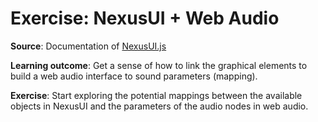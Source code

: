 # Exercise: NexusUI + Web Audio

**Source**: Documentation of [NexusUI.js](https://nexus-js.github.io)

**Learning outcome**: Get a sense of how to link the graphical elements to build a web audio interface to sound parameters (mapping).

**Exercise**: Start exploring the potential mappings between the available objects in NexusUI and the parameters of the audio nodes in web audio. 

